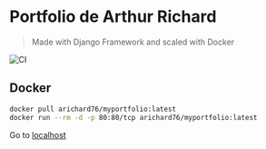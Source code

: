 # Portfolio de Arthur Richard

> Made with Django Framework and scaled with Docker

![CI](https://github.com/arthuRHD/core/workflows/CI/CD/badge.svg)

## Docker

```sh
docker pull arichard76/myportfolio:latest
docker run --rm -d -p 80:80/tcp arichard76/myportfolio:latest
```

Go to [localhost](http://localhost)
